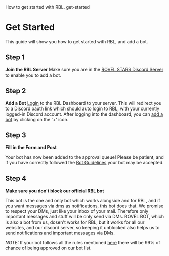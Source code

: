 <title>Get Started</title>
<description>How to get started with RBL.</description>
<url>get-started</url>

# Get Started
This guide will show you how to get started with RBL, and add a bot.

## Step 1
**Join the RBL Server**
Make sure you are in the [ROVEL STARS Discord Server](https://discord.gg/Rf3xPMm) to enable you to add a bot.


## Step 2
**Add a Bot**
[Login]([https://bots.rovelstars.ga/login) to the RBL Dashboard to your server.
This will redirect you to a Discord oauth link which should auto login to RBL, with your currently logged-in Discord account.
After logging into the dashboard, you can [add a bot](https://bots.rovelstars.ga/dashboard/bots/new) by clicking on the '+' icon.


## Step 3
**Fill in the Form and Post**

Your bot has now been added to the approval queue!
Please be patient, and if you have correctly followed the [Bot Guidelines](/guidelines) your bot may be accepted.

## Step 4
**Make sure you don't block our official RBL bot**

This bot is the one and only bot which works alongside and for RBL, and if you want messages via dms as notifications, this bot does that. We promise to respect your DMs, just like your inbox of your mail. Therefore only important messages and stuff will be only send via DMs. ROVEL BOT, which is also a bot from us, dosen't works for RBL, but it works for all our websites, and our discord server, so keeping it unblocked also helps us to send notifications and important messages via DMs.



*NOTE:* If your bot follows all the rules mentioned [here](https://bots.rovelstars.ga/docs/best-practices) there will be 99% of chance of being approved on our bot list.